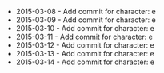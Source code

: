 - 2015-03-08 - Add commit for character: e
- 2015-03-09 - Add commit for character: e
- 2015-03-10 - Add commit for character: e
- 2015-03-11 - Add commit for character: e
- 2015-03-12 - Add commit for character: e
- 2015-03-13 - Add commit for character: e
- 2015-03-14 - Add commit for character: e
